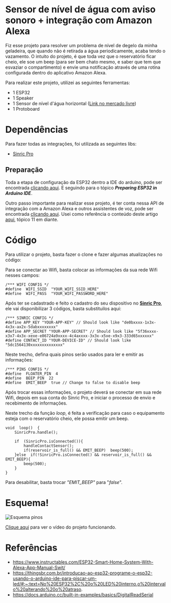 # Sensor de nível de água com aviso sonoro + integração com Amazon Alexa

Fiz esse projeto para resolver um problema de nível de degelo da minha geladeira, que quando não é retirada a água periodicamente, acaba tendo o vazamento. O intuito do projeto, é que toda vez que o reservatório ficar cheio, ele soe um beep (para ser bem chato mesmo, e saber que tem que esvaziar o compartimento) e envie uma notificação através de uma rotina configurada dentro do aplicativo Amazon Alexa. 

Para realizar este projeto, utilizei as seguintes ferramentas:

 - 1 ESP32
 - 1 Speaker
 - 1 Sensor de nível d'água horizontal ([Link no mercado livre](https://produto.mercadolivre.com.br/MLB-2804772868-boia-sensor-nivel-lateral-magnetico-agua-arduino-aquario-_JM?matt_tool=40343894&matt_word=&matt_source=google&matt_campaign_id=14303413655&matt_ad_group_id=133855953276&matt_match_type=&matt_network=g&matt_device=c&matt_creative=584156655519&matt_keyword=&matt_ad_position=&matt_ad_type=pla&matt_merchant_id=314253506&matt_product_id=MLB2804772868&matt_product_partition_id=1816238256222&matt_target_id=pla-1816238256222&gclid=CjwKCAjwxr2iBhBJEiwAdXECwxI-NaACetl7EbXQMweXqBxHr41G6_Rrz2nXC2FO8iF5Mfdu3ZfbtRoCfTwQAvD_BwE))
 - 1 Protoboard

# Dependências

Para fazer todas as integrações, foi utilizada as seguintes libs:

- [Sinric Pro](https://sinric.pro/pt-index.html)

## Preparação

Toda a etapa de configuração da ESP32 dentro a IDE do arduino, pode ser encontrada [clicando aqui](https://thingsbr.com.br/introducao-ao-esp32-programe-o-esp32-usando-o-arduino-ide-para-piscar-um-led/#:~:text=No%20ESP32,%20o%20LED%20interno,o%20intervalo%20alterando%20o%20atraso.). E seguindo para o tópico ***Preparing ESP32 in Arduino IDE***.

Outro passo importante para realizar esse projeto, é ter conta nessa API de integração com a Amazon Alexa e outros assistentes de voz, pode ser encontrada [clicando aqui](https://sinric.pro/pt-index.html). Usei como referência o conteúdo deste artigo [aqui](https://www.instructables.com/ESP32-Smart-Home-System-With-Alexa-App-Manual-Swit/), tópico 11 em diante.


# Código
Para utilizar o projeto, basta fazer o clone e fazer algumas atualizações no código:

Para se conectar ao Wifi, basta colocar as informações da sua rede Wifi nesses campos:

    /*** WIFI CONFIG */
    #define  WIFI_SSID  "YOUR_WIFI_SSID_HERE"
    #define  WIFI_PASS  "YOUR_WIFI_PASSWORD_HERE"

Após ter se cadastrado e feito o cadastro do seu dispositivo no **[Sinric Pro](https://sinric.pro/pt-index.html)**, ele vai disponibilizar 3 códigos, basta substituilos aqui:

    /*** SINRIC CONFIG */
    #define APP_KEY "YOUR-APP-KEY" // Should look like "de0bxxxx-1x3x-4x3x-ax2x-5dabxxxxxxxx"
	#define APP_SECRET "YOUR-APP-SECRET" // Should look like "5f36xxxx-x3x7-4x3x-xexe-e86724a9xxxx-4c4axxxx-3x3x-x5xe-x9x3-333d65xxxxxx"
	#define CONTACT_ID "YOUR-DEVICE-ID" // Should look like "5dc1564130xxxxxxxxxxxxxx"

Neste trecho, defina quais pinos serão usados para ler e emitir as informações:

    /*** PINS CONFIG */
    #define  FLOATER_PIN  4
    #define  BEEP_PIN  22
    #define  EMIT_BEEP  true // Change to false to disable beep
    
Após trocar essas informações, o projeto deverá se conectar em sua rede Wifi, depois em sua conta do Sinric Pro, e iniciar o processo de envio e recebimento de informações. 

Neste trecho da função *loop*, é feita a verificação para caso o equipamento  esteja com o reservatório cheio, ele possa emitir um beep.

    void  loop()  {
		SinricPro.handle();
		
		if  (SinricPro.isConnected()){
			handleContactSensor();
			if(reservoir_is_full() && EMIT_BEEP)  beep(500);
		}else  if(!SinricPro.isConnected() && reservoir_is_full() && EMIT_BEEP){
			beep(500);
		}
	}
Para desabilitar, basta trocar *"EMIT_BEEP"* para "*false*".

# Esquema!
![Esquema pinos](https://user-images.githubusercontent.com/73892235/235707780-dd10f86d-b0bf-4cd1-9610-205d2a727f35.jpg)

[Clique aqui](https://youtube.com/shorts/T29lxYrhNkw) para ver o vídeo do projeto funcionando.


# Referências
- https://www.instructables.com/ESP32-Smart-Home-System-With-Alexa-App-Manual-Swit/
- https://thingsbr.com.br/introducao-ao-esp32-programe-o-esp32-usando-o-arduino-ide-para-piscar-um-led/#:~:text=No%20ESP32%2C%20o%20LED%20interno,o%20intervalo%20alterando%20o%20atraso.
- https://docs.arduino.cc/built-in-examples/basics/DigitalReadSerial
